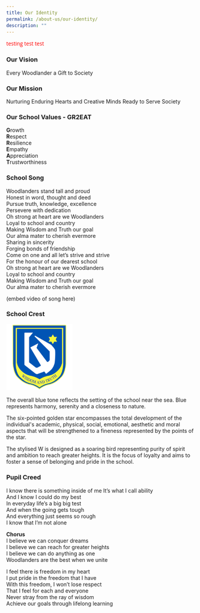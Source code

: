 ```yaml
---
title: Our Identity
permalink: /about-us/our-identity/
description: ""
---
```

<style type="text/css">  
@import url('https://fonts.googleapis.com/css2?family=Open+Sans&display=swap');  
	
.test {font-family: 'Open Sans', sans-serif !important; color: #ff0000;}
</style>

<p class="test">testing test test </p>

### Our Vision

Every Woodlander a Gift to Society

### Our Mission

Nurturing Enduring Hearts and Creative Minds Ready to Serve Society

### Our School Values - GR2EAT

**G**rowth  
**R**espect  
**R**esilience  
**E**mpathy  
**A**ppreciation  
**T**rustworthiness

### School Song

Woodlanders stand tall and proud  
Honest in word, thought and deed  
Pursue truth, knowledge, excellence  
Persevere with dedication  
Oh strong at heart are we Woodlanders   
Loyal to school and country   
Making Wisdom and Truth our goal   
Our alma mater to cherish evermore   
Sharing in sincerity   
Forging bonds of friendship   
Come on one and all let’s strive and strive   
For the honour of our dearest school  
Oh strong at heart are we Woodlanders   
Loyal to school and country   
Making Wisdom and Truth our goal   
Our alma mater to cherish evermore

(embed video of song here)

### School Crest

<img src="/images/schoolcrest.png" 
     style="width:35%">

The overall blue tone reflects the setting of the school near the sea. Blue represents harmony, serenity and a closeness to nature.

The six-pointed golden star encompasses the total development of the individual's academic, physical, social, emotional, aesthetic and moral aspects that will be strengthened to a fineness represented by the points of the star.

The stylised W is designed as a soaring bird representing purity of spirit and ambition to reach greater heights. It is the focus of loyalty and aims to foster a sense of belonging and pride in the school.


### Pupil Creed

I know there is something inside of me It’s what I call ability   
And I know I could do my best   
In everyday life’s a big big test   
And when the going gets tough   
And everything just seems so rough  
I know that I’m not alone  
  
**Chorus**   
I believe we can conquer dreams   
I believe we can reach for greater heights   
I believe we can do anything as one   
Woodlanders are the best when we unite  
  
I feel there is freedom in my heart   
I put pride in the freedom that I have   
With this freedom, I won’t lose respect   
That I feel for each and everyone   
Never stray from the ray of wisdom   
Achieve our goals through lifelong learning